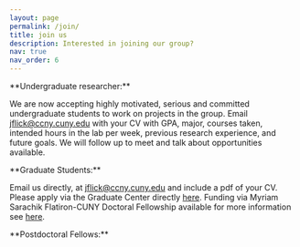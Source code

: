 ```yaml
---
layout: page
permalink: /join/
title: join us
description: Interested in joining our group?
nav: true
nav_order: 6
---
```


<p>**Undergraduate researcher:**</p>

We are now accepting highly motivated, serious and committed undergraduate students to work on projects in the group. Email jflick@ccny.cuny.edu with your CV with GPA, major, courses taken, intended hours in the lab per week, previous research experience, and future goals. We will follow up to meet and talk about opportunities available.

<p>**Graduate Students:**</p>

Email us directly, at jflick@ccny.cuny.edu and include a pdf of your CV. Please apply via the Graduate Center directly <a href="https://www.gc.cuny.edu/physics">here</a>. Funding via Myriam Sarachik Flatiron-CUNY Doctoral Fellowship available for more information see <a href="https://www.gc.cuny.edu/physics/admissions-and-aid#myriam-sarachik-flatiron-cuny-doctoral-fellowship">here</a>.

<p>**Postdoctoral Fellows:**</p>
